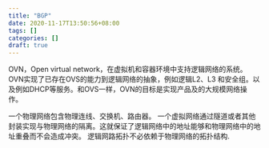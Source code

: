 ```yaml
---
title: "BGP"
date: 2020-11-17T13:50:56+08:00
tags: []
categories: []
draft: true
---
```

OVN，Open virtual network，在虚拟机和容器环境中支持逻辑网络的系统。OVN实现了已存在OVS的能力到逻辑网络的抽象，例如逻辑L2、L3 和安全组。以及例如DHCP等服务。和OVS一样，OVN的目标是实现产品及的大规模网络操作。

一个物理网络包含物理连线、交换机、路由器。
一个虚拟网络通过隧道或者其他封装实现与物理网络的隔离。这就保证了逻辑网络中的地址能够和物理网络中的地址重叠而不会造成冲突。
逻辑网路拓扑不必依赖于物理网络的拓扑结构.

